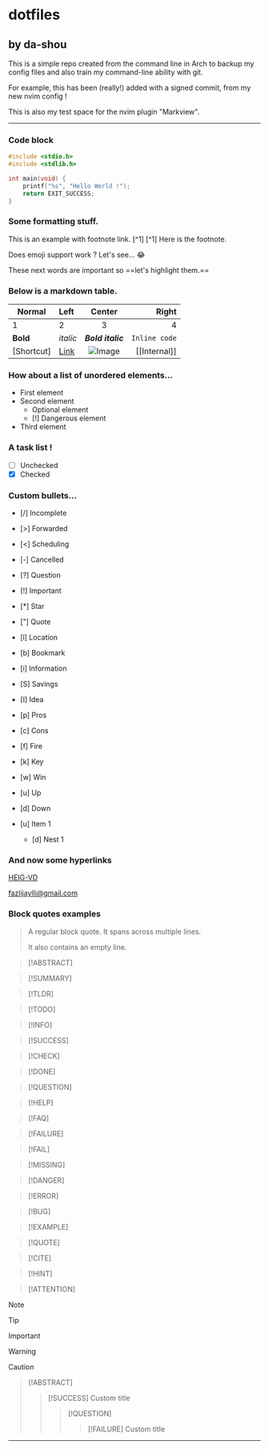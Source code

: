# dotfiles

## by da-shou
This is a simple repo created from the command line in Arch to backup my config files and also train my command-line ability with git.

For example, this has been (really!) added with a signed commit, from my new nvim config !

This is also my test space for the nvim plugin "Markview".

---

### Code block

```c Simple "Hello World" program in C.
#include <stdio.h>
#include <stdlib.h>

int main(void) {
    printf("%s", "Hello World !");
    return EXIT_SUCCESS;
}
```

### Some formatting stuff.
This is an example with footnote link. [^1]
[^1] Here is the footnote.

Does emoji support work ? Let's see... :joy:

These next words are important so ==let's highlight them.==

### Below is a markdown table.

| Normal | Left | Center | Right
|--------|:-----|:------:| --: |
| 1 | 2 | 3 | 4 |
| **Bold** | *italic* | ***Bold italic*** | `Inline code` |
| [Shortcut] | [Link](reddit.com) | ![Image](test.svg) | [[Internal]] |

### How about a list of unordered elements...
- First element
- Second element
    * Optional element
    * [!] Dangerous element
- Third element

### A task list !
- [ ] Unchecked
- [x] Checked

### Custom bullets...
- [/] Incomplete
- [>] Forwarded
- [<] Scheduling
- [-] Cancelled
- [?] Question
- [!] Important
- [*] Star
- ["] Quote
- [l] Location
- [b] Bookmark
- [i] Information
- [S] Savings
- [I] Idea
- [p] Pros
- [c] Cons
- [f] Fire
- [k] Key
- [w] Win
- [u] Up
- [d] Down

- [u] Item 1
  + [d] Nest 1


### And now some hyperlinks

[HEIG-VD](https://heig-vd.ch/)

<fazlijaylli@gmail.com>

[Reddit]:www.reddit.com

[Neovim]: www.neovim.org

### Block quotes examples
> A regular block quote.
> It spans across multiple lines.
>
> It also contains an empty line.

>[!ABSTRACT]

>[!SUMMARY]

>[!TLDR]

>[!TODO]

>[!INFO]

>[!SUCCESS]

>[!CHECK]

>[!DONE]

>[!QUESTION]

>[!HELP]

>[!FAQ]

>[!FAILURE]

>[!FAIL]

>[!MISSING]

>[!DANGER]

>[!ERROR]

>[!BUG]

>[!EXAMPLE]

>[!QUOTE]

>[!CITE]

>[!HINT]

>[!ATTENTION]


>[!NOTE]

>[!TIP]

>[!IMPORTANT]

>[!WARNING]

>[!CAUTION]


>[!ABSTRACT]
>
> >[!SUCCESS] Custom title
> >
> > >[!QUESTION]
> > >
> > > >[!FAILURE] Custom title
> > > >

---
